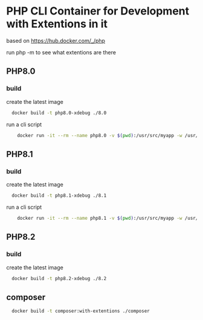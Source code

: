 # PHP CLI Container for Development with Extentions in it

based on https://hub.docker.com/_/php

run php -m to see what extentions are there

## PHP8.0

### build

create the latest image
```bash
  docker build -t php8.0-xdebug ./8.0
```

run a cli script

```bash
    docker run -it --rm --name php8.0 -v $(pwd):/usr/src/myapp -w /usr/src/myapp php8.0-xdebug:latest php $argv
```

## PHP8.1

### build

create the latest image
```bash
  docker build -t php8.1-xdebug ./8.1
```

run a cli script

```bash
    docker run -it --rm --name php8.1 -v $(pwd):/usr/src/myapp -w /usr/src/myapp php8.1-xdebug:latest php $argv
```

## PHP8.2

### build

create the latest image
```bash
  docker build -t php8.2-xdebug ./8.2
```

## composer

```bash
  docker build -t composer:with-extentions ./composer
```

